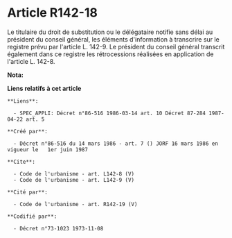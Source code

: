 # Article R142-18

Le titulaire du droit de substitution ou le délégataire notifie sans délai au président du conseil général, les éléments
d'information à transcrire sur le registre prévu par l'article L. 142-9. Le président du conseil général transcrit également
dans ce registre les rétrocessions réalisées en application de l'article L. 142-8.

**Nota:**



**Liens relatifs à cet article**

	**Liens**:

	  - SPEC_APPLI: Décret n°86-516 1986-03-14 art. 10 Décret 87-284 1987-04-22 art. 5

	**Créé par**:

	  - Décret n°86-516 du 14 mars 1986 - art. 7 () JORF 16 mars 1986 en vigueur le   1er juin 1987

	**Cite**:

	  - Code de l'urbanisme - art. L142-8 (V)
	  - Code de l'urbanisme - art. L142-9 (V)

	**Cité par**:

	  - Code de l'urbanisme - art. R142-19 (V)

	**Codifié par**:

	  - Décret n°73-1023 1973-11-08
